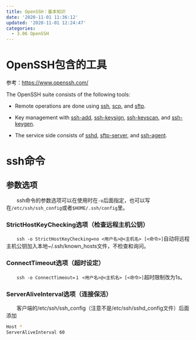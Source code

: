 ```yaml
---
title: OpenSSH：基本知识
date: '2020-11-01 11:36:12'
updated: '2020-11-01 12:24:47'
categories:
  - 3.06 OpenSSH
---
```

# OpenSSH包含的工具

参考：<https://www.openssh.com/>

The OpenSSH suite consists of the following tools:

- Remote operations are done using [ssh](https://man.openbsd.org/?query=ssh&sektion=1), [scp](https://man.openbsd.org/?query=scp&sektion=1), and [sftp](https://man.openbsd.org/?query=sftp&sektion=1).

- Key management with [ssh-add](https://man.openbsd.org/?query=ssh-add&sektion=1), [ssh-keysign](https://man.openbsd.org/?query=ssh-keysign&sektion=8), [ssh-keyscan](https://man.openbsd.org/?query=ssh-keyscan&sektion=1), and [ssh-keygen](https://man.openbsd.org/?query=ssh-keygen&sektion=1).
- The service side consists of [sshd](https://man.openbsd.org/?query=sshd&sektion=8), [sftp-server](https://man.openbsd.org/?query=sftp-server&sektion=8), and [ssh-agent](https://man.openbsd.org/?query=ssh-agent&sektion=1).

# ssh命令

##  参数选项

　　ssh命令的参数选项可以在使用时在`-o`后面指定，也可以写在`/etc/ssh/ssh_config`或者`$HOME/.ssh/config`里。

###  StrictHostKeyChecking选项（检查远程主机公钥）

　　`ssh -o StrictHostKeyChecking=no <用户名>@<主机名> [<命令>]`自动将远程主机公钥加入本地~/.ssh/known_hosts文件，不检查和询问。

###  ConnectTimeout选项（超时设定）

　　`ssh -o ConnectTimeout=１ <用户名>@<主机名> [<命令>]`超时限制改为1s。

###  ServerAliveInterval选项（连接保活）

　　客户端的/etc/ssh/ssh_config（注意不是/etc/ssh/sshd_config文件）后面添加

```sh
Host *
ServerAliveInterval 60
```
